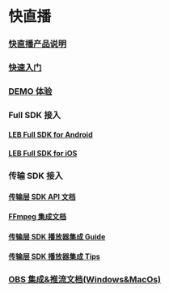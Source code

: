 # 快直播



### [快直播产品说明](https://cloud.tencent.com/product/leb)

### [快速入门](https://cloud.tencent.com/document/product/267/41870)

### [DEMO 体验](https://github.com/tencentyun/libLebConnectionSDK/blob/main/docs/lebdocs/DEMO%E4%BD%93%E9%AA%8C/DEMO%E4%BD%93%E9%AA%8C.md)

### Full SDK 接入

#### 		[LEB Full SDK for Android](https://github.com/tencentyun/libLebConnectionSDK/blob/main/docs/lebdocs/FULL%20SDK%20API%E6%96%87%E6%A1%A3/LEB%20Full%20SDK%20for%20Android.md)

#### 		[LEB Full SDK for iOS](https://github.com/tencentyun/libLebConnectionSDK/blob/main/docs/lebdocs/FULL%20SDK%20API%E6%96%87%E6%A1%A3/LEB%20Full%20SDK%20for%20iOS.md)

### 传输 SDK 接入

#### 		[传输层 SDK API 文档](https://github.com/tencentyun/libLebConnectionSDK/blob/main/docs/lebdocs/%E4%BC%A0%E8%BE%93%E5%B1%82SDK%20API%E6%96%87%E6%A1%A3/%E4%BC%A0%E8%BE%93%E5%B1%82SDK%20API.md)

#### [FFmpeg 集成文档](https://github.com/tencentyun/libLebConnectionSDK/blob/main/docs/lebdocs/FFmpeg%20%E9%9B%86%E6%88%90%E6%96%87%E6%A1%A3/FFmpeg%20%E9%9B%86%E6%88%90%E6%96%87%E6%A1%A3.md)

#### [传输层 SDK 播放器集成 Guide](https://github.com/tencentyun/libLebConnectionSDK/blob/main/docs/lebdocs/%E4%BC%A0%E8%BE%93%E5%B1%82SDK%E6%92%AD%E6%94%BE%E5%99%A8%E9%9B%86%E6%88%90Guide/%E5%BF%AB%E7%9B%B4%E6%92%AD%E4%BC%A0%E8%BE%93%E5%B1%82SDK%E6%92%AD%E6%94%BE%E5%99%A8%E9%9B%86%E6%88%90Guide.md)

#### 		[传输层 SDK 播放器集成 Tips](https://github.com/tencentyun/libLebConnectionSDK/blob/main/docs/lebdocs/%E4%BC%A0%E8%BE%93%E5%B1%82SDK%E6%92%AD%E6%94%BE%E5%99%A8%E9%9B%86%E6%88%90Tips/%E5%BF%AB%E7%9B%B4%E6%92%AD%E4%BC%A0%E8%BE%93%E5%B1%82SDK%E6%92%AD%E6%94%BE%E5%99%A8%E9%9B%86%E6%88%90Tips.md)

### [OBS 集成&推流文档(Windows&MacOs)](https://github.com/tencentyun/libLebConnectionSDK/blob/main/docs/lebdocs/OBS%20%E9%9B%86%E6%88%90&%E6%8E%A8%E6%B5%81%E6%96%87%E6%A1%A3/OBS%20%E9%9B%86%E6%88%90&%E6%8E%A8%E6%B5%81%E6%96%87%E6%A1%A3%EF%BC%88Windows&MacOs%EF%BC%89.md)

